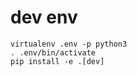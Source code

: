 dev env
==

```commandline
virtualenv .env -p python3
. .env/bin/activate
pip install -e .[dev]
```
